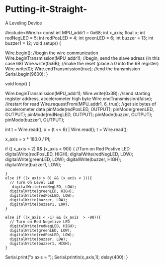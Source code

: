 # Putting-it-Straight-
A Leveling Device 

#include<Wire.h>
const int MPU_addr1 = 0x68;
int x_axis;
float x;
int redNegLED = 5;
int redPosLED = 4;
int greenLED = 6;
int buzzer = 13;
int buzzer1 = 12;
void setup() {

  Wire.begin();                                      //begin the wire communication
  Wire.beginTransmission(MPU_addr1);                 //begin, send the slave adress (in this case 68)
  Wire.write(0x6B);                                  //make the reset (place a 0 into the 6B register)
  Wire.write(0);
  Wire.endTransmission(true);                        //end the transmission
  Serial.begin(9600);
}

void loop() {

  Wire.beginTransmission(MPU_addr1);
  Wire.write(0x3B);  //send starting register address, accelerometer high byte
  Wire.endTransmission(false); //restart for read
  Wire.requestFrom(MPU_addr1, 6, true); //get six bytes of accelerometer data
  pinMode(redPosLED, OUTPUT);
  pinMode(greenLED, OUTPUT); 
  pinMode(redNegLED, OUTPUT); 
  pinMode(buzzer, OUTPUT);
  pinMode(buzzer1, OUTPUT);
  
  int t = Wire.read();
  x = (t << 8) | Wire.read();
  t = Wire.read();
  

  x_axis = x * 180.0 / PI;
  

if (( x_axis > 2) && (x_axis < 90))
    {
      //Turn on Red Postive LED
      digitalWrite(redPosLED, HIGH);
      digitalWrite(redNegLED, LOW);
      digitalWrite(greenLED, LOW);
      digitalWrite(buzzer, HIGH);
      digitalWrite(buzzer1, LOW);
      
    }
    else if ((x_axis > 0) && (x_axis < 1)){
      // Turn On Level LED
       digitalWrite(redNegLED, LOW);
      digitalWrite(greenLED, HIGH);
      digitalWrite(redPosLED, LOW);
      digitalWrite(buzzer, LOW); 
      digitalWrite(buzzer1, LOW);
    }
      
    else if ((x_axis < -1) && (x_axis  > -90)){
      // Turn on Red Negetive LED
      digitalWrite(redNegLED, HIGH);
      digitalWrite(greenLED, LOW);
      digitalWrite(redPosLED, LOW);
      digitalWrite(buzzer, LOW);
      digitalWrite(buzzer1, HIGH); 
    }
  Serial.print("x axis = ");
  Serial.println(x_axis,1);
  delay(400);
}
